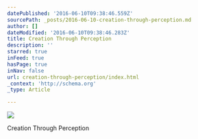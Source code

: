 ```yaml
---
datePublished: '2016-06-10T09:38:46.559Z'
sourcePath: _posts/2016-06-10-creation-through-perception.md
author: []
dateModified: '2016-06-10T09:38:46.283Z'
title: Creation Through Perception
description: ''
starred: true
inFeed: true
hasPage: true
inNav: false
url: creation-through-perception/index.html
_context: 'http://schema.org'
_type: Article

---
```

![](https://s3-us-west-2.amazonaws.com/the-grid-img/p/b65c0883703f71fe8c299a49a170cd3981475642.png)

Creation Through Perception
